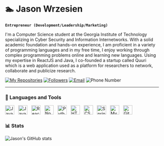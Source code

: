 # 🏊 Jason Wrzesien

**`Entrepreneur (Development/Leadership/Marketing)`**

I'm a Computer Science student at the Georgia Institute of Technology specializing in Cyber Security and Information Internetworks. With a solid academic foundation and hands-on experience, I am proficient in a variety of programming languages and in my free time, I enjoy working through complex programming problems online and learning new languages. Using my expertise in ReactJS and Java, I co-founded a startup called Quuri which is a web application used as a platform for researchers to network, collaborate and publicize research.

<p align="left">
    <a href="https://github.com/jasonwrzesien?tab=repositories">
        <img alt="My Repositories" src="https://custom-icon-badges.demolab.com/badge/-My%20Repos-blue?style=for-the-badge&logoColor=white&logo=repo"/></a> 
    <a href="https://github.com/jasonwrzesien?tab=followers">
        <img alt="Followers" src="https://custom-icon-badges.demolab.com/github/followers/jasonwrzesien?color=236ad3&labelColor=1155ba&style=for-the-badge&logo=person-add&label=Follow&logoColor=white"/></a> 
    <a href="mailto: jason.wrzesien@icloud.com">
        <img alt="Email" src="https://custom-icon-badges.demolab.com/badge/-jason.wrzesien@icloud.com-red?style=for-the-badge&logo=mention&logoColor=white"/></a>
    <a>
        <img alt="Phone Number" src="https://custom-icon-badges.demolab.com/badge/-770--742--1701-orange?style=for-the-badge&logo=phone&logoColor=white"/></a>
</p>

---

### 🧰 Languages and Tools

<img align="left" alt="Java" width="30px" style="padding-right:10px;" src="https://cdn.jsdelivr.net/gh/devicons/devicon/icons/java/java-original.svg"/>
<img align="left" alt="JavaScript" width="30px" style="padding-right:10px;" src="https://cdn.jsdelivr.net/gh/devicons/devicon/icons/javascript/javascript-plain.svg" />
<img align="left" alt="React" width="30px" style="padding-right:10px;" src="https://cdn.jsdelivr.net/gh/devicons/devicon/icons/react/react-original.svg" />
<img align="left" alt="NodeJS" width="30px" style="padding-right:10px;" src="https://cdn.jsdelivr.net/gh/devicons/devicon@latest/icons/javascript/javascript-original.svg" />
<img align="left" alt="Python" width="30px" style="padding-right:10px;" src="https://cdn.jsdelivr.net/gh/devicons/devicon/icons/python/python-plain.svg" />
<img align="left" alt="HTML" width="30px" style="padding-right:10px;" src="https://cdn.jsdelivr.net/gh/devicons/devicon/icons/html5/html5-plain.svg" />
<img align="left" alt="CSS" width="30px" style="padding-right:10px;" src="https://cdn.jsdelivr.net/gh/devicons/devicon/icons/css3/css3-plain.svg" />
<img align="left" alt="Spring" width="30px" style="padding-right:10px;" src="https://cdn.jsdelivr.net/gh/devicons/devicon/icons/spring/spring-original.svg" />
<img align="left" alt="MySQL" width="30px" style="padding-right:10px;" src="https://cdn.jsdelivr.net/gh/devicons/devicon@latest/icons/mysql/mysql-original.svg" />
<img align="left" alt="GitHub" width="30px" style="padding-right:10px;" src="https://cdn.jsdelivr.net/gh/devicons/devicon/icons/github/github-original.svg" />
<br />

#

### 📊 Stats

![Jason's GitHub stats](https://github-readme-stats.vercel.app/api?username=jasonwrzesien&show_icons=true&theme=gruvbox)

#

[linkedin]: https://www.linkedin.com/in/jason-wrzesien/
[website]: https://quuri.com/about
